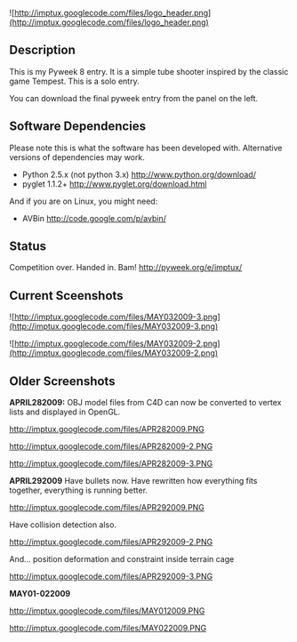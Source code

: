 ![http://imptux.googlecode.com/files/logo_header.png](http://imptux.googlecode.com/files/logo_header.png)

## Description ##

This is my Pyweek 8 entry.  It is a simple tube shooter inspired by the classic game Tempest.  This is a solo entry.

You can download the final pyweek entry from the panel on the left.


## Software Dependencies ##

Please note this is what the software has been developed with.  Alternative versions of dependencies may work.

  * Python 2.5.x (not python 3.x) http://www.python.org/download/
  * pyglet 1.1.2+ http://www.pyglet.org/download.html

And if you are on Linux, you might need:

  * AVBin http://code.google.com/p/avbin/

## Status ##

Competition over.  Handed in.  Bam!  http://pyweek.org/e/imptux/

## Current Sceenshots ##

![http://imptux.googlecode.com/files/MAY032009-3.png](http://imptux.googlecode.com/files/MAY032009-3.png)

![http://imptux.googlecode.com/files/MAY032009-2.png](http://imptux.googlecode.com/files/MAY032009-2.png)

## Older Screenshots ##

**APRIL282009:** OBJ model files from C4D can now be converted to vertex lists and displayed in OpenGL.

http://imptux.googlecode.com/files/APR282009.PNG

http://imptux.googlecode.com/files/APR282009-2.PNG

http://imptux.googlecode.com/files/APR282009-3.PNG

**APRIL292009** Have bullets now.  Have rewritten how everything fits together, everything is running better.

http://imptux.googlecode.com/files/APR292009.PNG

Have collision detection also.

http://imptux.googlecode.com/files/APR292009-2.PNG

And... position deformation and constraint inside terrain cage

http://imptux.googlecode.com/files/APR292009-3.PNG

**MAY01-022009**

http://imptux.googlecode.com/files/MAY012009.PNG

http://imptux.googlecode.com/files/MAY022009.PNG